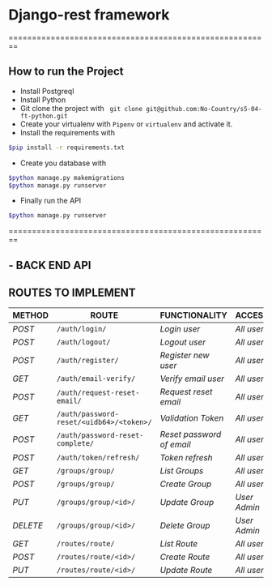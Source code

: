 # Django-rest framework
========================================================
## How to run the Project
- Install Postgreql
- Install Python
- Git clone the project with ``` git clone git@github.com:No-Country/s5-04-ft-python.git```
- Create your virtualenv with `Pipenv` or `virtualenv` and activate it.
- Install the requirements with 
```sh
$pip install -r requirements.txt
```
- Create you database with
```sh
$python manage.py makemigrations
$python manage.py runserver
```
- Finally run the API 
```sh
$python manage.py runserver
```
========================================================

##  - BACK END API


## ROUTES TO IMPLEMENT
| METHOD   | ROUTE                                        | FUNCTIONALITY             | ACCESS       |
|----------|----------------------------------------------|---------------------------|--------------|
| *POST*   | ```/auth/login/```                           | _Login user_              | _All users_  |
| *POST*   | ```/auth/logout/```                          | _Logout user_             | _All users_  |
| *POST*   | ```/auth/register/```                        | _Register new user_       | _All users_  |
| *GET*    | ```/auth/email-verify/```                    | _Verify email user_       | _All users_  |
| *POST*   | ```/auth/request-reset-email/```             | _Request reset email_     | _All users_  |
| *GET*    | ```/auth/password-reset/<uidb64>/<token>/``` | _Validation Token_        | _All users_  |
| *POST*   | ```/auth/password-reset-complete/```         | _Reset password of email_ | _All users_  |
| *POST*   | ```/auth/token/refresh/```                   | _Token refresh_           | _All users_  |
| *GET*    | ```/groups/group/```                         | _List Groups_             | _All users_  |
| *POST*   | ```/groups/group/```                         | _Create Group_            | _All users_  |
| *PUT*    | ```/groups/group/<id>/```                    | _Update Group_            | _User Admin_ |
| *DELETE* | ```/groups/group/<id>/```                    | _Delete Group_            | _User Admin_ |
| *GET*    | ```/routes/route/```                         | _List Route_              | _All users_  |
| *POST*   | ```/routes/route/<id>/```                    | _Create Route_            | _All users_  |
| *PUT*    | ```/routes/route/<id>/```                    | _Update Route_              | _All users_  |
